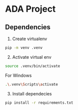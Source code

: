 # ADA Project

## Dependencies
1. Create virtualenv
```sh
pip -m venv .venv
```
2. Activate virtual env
```sh
source .venv/bin/activate
```
For Windows
```sh
.\.venv\Scripts\activate
```
3. Install dependecies
```sh
pip install -r requirements.txt
```
